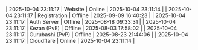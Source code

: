 | 2025-10-04 23:11:17 | Website | Online | 2025-10-04 23:11:14 |
| 2025-10-04 23:11:17 | Registration | Offline | 2025-09-09 16:40:23 |
| 2025-10-04 23:11:17 | Auth Server | Offline | 2025-08-18 09:33:31 |
| 2025-10-04 23:11:17 | Kezan (PvE) | Offline | 2025-08-03 17:58:02 |
| 2025-10-04 23:11:17 | Gurubashi (PvP) | Offline | 2025-08-23 21:44:06 |
| 2025-10-04 23:11:17 | Cloudflare | Online | 2025-10-04 23:11:14 |
